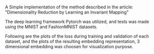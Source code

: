 A Simple implementation of the method described in the article: "Dimensionality Reduction by Learning an Invariant Mapping"

The deep learning framework Pytorch was utilized, and tests was made using the MNIST and FashionMNIST datasets.

Following are the plots of the loss during training and validation of each dataset, and the plots of the resulting embedding representation, 3 dimensional embedding was choosen for visualization purpose.
